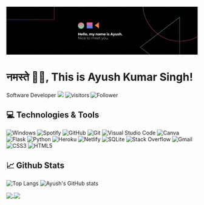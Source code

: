 ![banner](./banner.png)

# नमस्ते 🙏🏻, This is Ayush Kumar Singh! 


Software Developer <img src="https://media.giphy.com/media/WUlplcMpOCEmTGBtBW/giphy.gif" width="30">
![visitors](https://visitor-badge.glitch.me/badge?page_id=ayush-singh-code.ayush-singh-code)
![Follower](https://img.shields.io/github/followers/Ayush-Singh-Code?style=social)

## 💻 Technologies & Tools
![Windows](https://img.shields.io/badge/Windows-0078D6?style=flat&logo=windows&logoColor=white)
![Spotify](https://img.shields.io/badge/Spotify-1ED760?style=flat&logo=spotify&logoColor=white)
![GitHub](https://img.shields.io/badge/github-%23121011.svg?style=flat&logo=github&logoColor=white)
![Git](https://img.shields.io/badge/git-%23F05033.svg?style=flat&logo=git&logoColor=white)
![Visual Studio Code](https://img.shields.io/badge/Visual%20Studio%20Code-0078d7.svg?style=flat&logo=visual-studio-code&logoColor=white)
![Canva](https://img.shields.io/badge/Canva-%2300C4CC.svg?style=flat&logo=Canva&logoColor=white)
![Flask](https://img.shields.io/badge/flask-%23000.svg?style=flat&logo=flask&logoColor=white)
![Python](https://img.shields.io/badge/python-3670A0?style=flat&logo=python&logoColor=ffdd54)
![Heroku](https://img.shields.io/badge/heroku-%23430098.svg?style=flat&logo=heroku&logoColor=white)
![Netlify](https://img.shields.io/badge/netlify-%23000000.svg?style=flat&logo=netlify&logoColor=#00C7B7)
![SQLite](https://img.shields.io/badge/sqlite-%2307405e.svg?style=flat&logo=sqlite&logoColor=white)
![Stack Overflow](https://img.shields.io/badge/-Stackoverflow-FE7A16?style=flat&logo=stack-overflow&logoColor=white)
![Gmail](https://img.shields.io/badge/Gmail-D14836?style=flat&logo=gmail&logoColor=white)
![CSS3](https://img.shields.io/badge/css3-%231572B6.svg?style=flat&logo=css3&logoColor=white)
![HTML5](https://img.shields.io/badge/html5-%23E34F26.svg?style=flat&logo=html5&logoColor=white)

## 📈 Github Stats
![Top Langs](https://github-readme-stats.vercel.app/api/top-langs/?username=ayush-singh-code&hide=javascript,scss&theme=dark)
![Ayush's GitHub stats](https://github-readme-stats.vercel.app/api?username=ayush-singh-code&count_private=true&show_icons=true&theme=dark)




<a href="https://github.com/ayush-singh-code/Project-Math">
  <img align="center" src="https://github-readme-stats.vercel.app/api/pin/?username=ayush-singh-code&repo=Project-Math&theme=dark" />
</a>
<a href="https://github.com/ayush-singh-code/calculator">
  <img align="center" src="https://github-readme-stats.vercel.app/api/pin/?username=ayush-singh-code&repo=calculator&theme=dark" />
</a>

